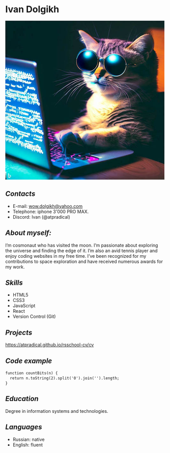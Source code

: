 # **Ivan Dolgikh**

![Image](./ava_dev.jpg)

## *Contacts*

* E-mail: wow.dolgikh@yahoo.com
* Telephone: iphone 3'000 PRO MAX.
* Discord: Ivan (@atpradical)


## *About myself:*

I’m cosmonaut who has visited the moon. I’m passionate about exploring the universe and finding the edge of it. I’m also an avid tennis player and enjoy coding websites in my free time. I’ve been recognized for my contributions to space exploration and have received numerous awards for my work.


## *Skills*

* HTML5 
* CSS3 
* JavaScript 
* React 
* Version Control (Git)


## *Projects*

https://atpradical.github.io/rsschool-cv/cv


## *Code example*

```
function countBits(n) {
  return n.toString(2).split('0').join('').length;
}
```

## *Education*
Degree in information systems and technologies.


## *Languages*

* Russian: native
* English: fluent